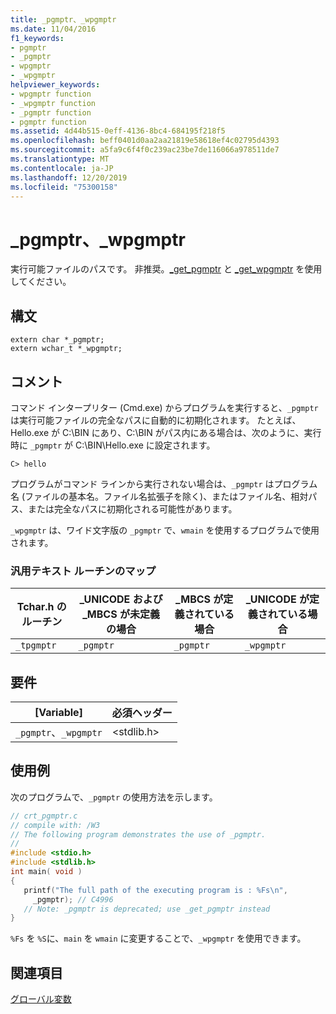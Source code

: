 ```yaml
---
title: _pgmptr、_wpgmptr
ms.date: 11/04/2016
f1_keywords:
- pgmptr
- _pgmptr
- wpgmptr
- _wpgmptr
helpviewer_keywords:
- wpgmptr function
- _wpgmptr function
- _pgmptr function
- pgmptr function
ms.assetid: 4d44b515-0eff-4136-8bc4-684195f218f5
ms.openlocfilehash: beff0401d0aa2aa21819e58618ef4c02795d4393
ms.sourcegitcommit: a5fa9c6f4f0c239ac23be7de116066a978511de7
ms.translationtype: MT
ms.contentlocale: ja-JP
ms.lasthandoff: 12/20/2019
ms.locfileid: "75300158"
---
```

# <a name="_pgmptr-_wpgmptr"></a>_pgmptr、_wpgmptr

実行可能ファイルのパスです。 非推奨。[_get_pgmptr](../c-runtime-library/reference/get-pgmptr.md) と [_get_wpgmptr](../c-runtime-library/reference/get-wpgmptr.md) を使用してください。

## <a name="syntax"></a>構文

```
extern char *_pgmptr;
extern wchar_t *_wpgmptr;
```

## <a name="remarks"></a>コメント

コマンド インタープリター (Cmd.exe) からプログラムを実行すると、`_pgmptr` は実行可能ファイルの完全なパスに自動的に初期化されます。 たとえば、Hello.exe が C:\BIN にあり、C:\BIN がパス内にある場合は、次のように、実行時に `_pgmptr` が C:\BIN\Hello.exe に設定されます。

```
C> hello
```

プログラムがコマンド ラインから実行されない場合は、`_pgmptr` はプログラム名 (ファイルの基本名。ファイル名拡張子を除く)、またはファイル名、相対パス、または完全なパスに初期化される可能性があります。

`_wpgmptr` は、ワイド文字版の `_pgmptr` で、`wmain` を使用するプログラムで使用されます。

### <a name="generic-text-routine-mappings"></a>汎用テキスト ルーチンのマップ

|Tchar.h のルーチン|_UNICODE および _MBCS が未定義の場合|_MBCS が定義されている場合|_UNICODE が定義されている場合|
|---------------------|--------------------------------------|--------------------|-----------------------|
|`_tpgmptr`|`_pgmptr`|`_pgmptr`|`_wpgmptr`|

## <a name="requirements"></a>要件

|[Variable]|必須ヘッダー|
|--------------|---------------------|
|`_pgmptr`、`_wpgmptr`|\<stdlib.h>|

## <a name="example"></a>使用例

次のプログラムで、`_pgmptr` の使用方法を示します。

```c
// crt_pgmptr.c
// compile with: /W3
// The following program demonstrates the use of _pgmptr.
//
#include <stdio.h>
#include <stdlib.h>
int main( void )
{
   printf("The full path of the executing program is : %Fs\n",
     _pgmptr); // C4996
   // Note: _pgmptr is deprecated; use _get_pgmptr instead
}
```

`%Fs` を `%S`に、`main` を `wmain` に変更することで、`_wpgmptr` を使用できます。

## <a name="see-also"></a>関連項目

[グローバル変数](../c-runtime-library/global-variables.md)
